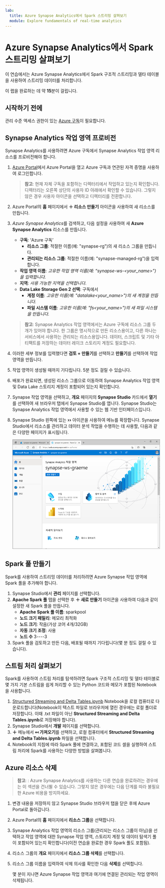 ```yaml
---
lab:
  title: Azure Synapse Analytics에서 Spark 스트리밍 살펴보기
  module: Explore fundamentals of real-time analytics
---
```


# Azure Synapse Analytics에서 Spark 스트리밍 살펴보기

이 연습에서는 Azure Synapse Analytics에서 Spark 구조적 스트리밍과 델타 테이블을 사용하여 스트리밍 데이터를 처리합니다.

이 랩을 완료하는 데 약 **15**분이 걸립니다.

## 시작하기 전에

관리 수준 액세스 권한이 있는 [Azure 구독](https://azure.microsoft.com/free)이 필요합니다.

## Synapse Analytics 작업 영역 프로비전

Synapse Analytics를 사용하려면 Azure 구독에서 Synapse Analytics 작업 영역 리소스를 프로비전해야 합니다.

1. [Azure Portal](https://portal.azure.com?azure-portal=true)에서 Azure Portal을 열고 Azure 구독과 연관된 자격 증명을 사용하여 로그인합니다.

    > **참고**: 현재 자체 구독을 포함하는 디렉터리에서 작업하고 있는지 확인합니다. 디렉터리는 오른쪽 상단의 사용자 ID 아래에서 확인할 수 있습니다. 그렇지 않은 경우 사용자 아이콘을 선택하고 디렉터리를 전환합니다.

2. Azure Portal의 **홈** 페이지에서 **&#65291; 리소스 만들기** 아이콘을 사용하여 새 리소스를 만듭니다.
3. *Azure Synapse Analytics*를 검색하고, 다음 설정을 사용하여 새 **Azure Synapse Analytics** 리소스를 만듭니다.
    - **구독**: ‘Azure 구독’
        - **리소스 그룹**: 적절한 이름(예: "synapse-rg")의 새 리소스 그룹을 만듭니다.
        - **관리되는 리소스 그룹**: 적절한 이름(예: "synapse-managed-rg")을 입력합니다.
    - **작업 영역 이름**: *고유한 작업 영역 이름(예: “synapse-ws-<your_name>”)을 입력합니다.*
    - **지역**: *사용 가능한 지역을 선택합니다*.
    - **Data Lake Storage Gen 2 선택**: 구독에서
        - **계정 이름**: *고유한 이름(예: "datalake<your_name>")의 새 계정을 만듭니다.*
        - **파일 시스템 이름**: *고유한 이름(예: "fs<your_name>")의 새 파일 시스템을 만듭니다.*

    > **참고**: Synapse Analytics 작업 영역에서는 Azure 구독에 리소스 그룹 두 개가 있어야 합니다. 한 그룹은 명시적으로 만든 리소스용이고, 다른 하나는 서비스에서 사용하는 관리되는 리소스용입니다. 데이터, 스크립트 및 기타 아티팩트를 저장하는 데이터 레이크 스토리지 계정도 필요합니다.

4. 이러한 세부 정보를 입력했다면 **검토 + 만들기**를 선택하고 **만들기**를 선택하여 작업 영역을 만듭니다.
5. 작업 영역이 생성될 때까지 기다립니다. 5분 정도 걸릴 수 있습니다.
6. 배포가 완료되면, 생성된 리소스 그룹으로 이동하여 Synapse Analytics 작업 영역 및 Data Lake 스토리지 계정이 포함되어 있는지 확인합니다.
7. Synapse 작업 영역을 선택하고, **개요** 페이지의 **Synapse Studio** 카드에서 **열기**를 선택하여 새 브라우저 탭에서 Synapse Studio를 엽니다. Synapse Studio는 Synapse Analytics 작업 영역에서 사용할 수 있는 웹 기반 인터페이스입니다.
8. Synapse Studio 왼쪽에 있는 **&rsaquo;&rsaquo;** 아이콘을 사용하여 메뉴를 확장합니다. Synapse Studio에서 리소스를 관리하고 데이터 분석 작업을 수행하는 데 사용할, 다음과 같은 다양한 페이지가 표시됩니다.

    ![Synapse Studio](images/synapse-studio.png)

## Spark 풀 만들기

Spark를 사용하여 스트리밍 데이터를 처리하려면 Azure Synapse 작업 영역에 Spark 풀을 추가해야 합니다.

1. Synapse Studio에서 **관리** 페이지를 선택합니다.
2. **Apache Spark 풀** 탭을 선택한 후 **&#65291; 새로 만들기** 아이콘을 사용하여 다음과 같이 설정한 새 Spark 풀을 만듭니다.
    - **Apache Spark 풀 이름**: sparkpool
    - **노드 크기 패밀리**: 메모리 최적화
    - **노드 크기**: 작음(가상 코어 4개/32GB)
    - **자동 크기 조정**: 사용
    - **노드 수** 3----3
3. Spark 풀을 검토하고 만든 다음, 배포될 때까지 기다립니다(몇 분 정도 걸릴 수 있습니다).

## 스트림 처리 살펴보기

Spark를 사용하여 스트림 처리를 탐색하려면 Spark 구조적 스트리밍 및 델타 테이블로 몇 가지 기본 스트림을 쉽게 처리할 수 있는 Python 코드와 메모가 포함된 Notebook을 사용합니다.

1. [Structured Streaming and Delta Tables.ipynb](https://github.com/MicrosoftLearning/DP-900T00A-Azure-Data-Fundamentals/raw/master/streaming/Spark%20Structured%20Streaming%20and%20Delta%20Tables.ipynb) Notebook을 로컬 컴퓨터로 다운로드합니다(Notebook이 텍스트 파일로 브라우저에 열린 경우에는 로컬 폴더로 저장합니다. 이때 .txt 파일이 아닌 **Structured Streaming and Delta Tables.ipynb**로 저장해야 합니다).
2. Synapse Studio에서 **개발** 페이지를 선택합니다.
3. **&#65291;** 메뉴에서 **&#8612; 가져오기**를 선택하고, 로컬 컴퓨터에서 **Structured Streaming and Delta Tables.ipynb** 파일을 선택합니다.
4. Notebook의 지침에 따라 Spark 풀에 연결하고, 포함된 코드 셀을 실행하여 스트림 처리에 Spark를 사용하는 다양한 방법을 살펴봅니다.

## Azure 리소스 삭제

> **참고**: : Azure Synapse Analytics를 사용하는 다른 연습을 완료하려는 경우에는 이 섹션을 건너뛸 수 있습니다. 그렇지 않은 경우에는 다음 단계를 따라 불필요한 Azure 비용을 방지하세요.

1. 변경 내용을 저장하지 않고 Synapse Studio 브라우저 탭을 닫은 후에 Azure Portal로 돌아갑니다.
1. Azure Portal의 **홈** 페이지에서 **리소스 그룹**을 선택합니다.
1. Synapse Analytics 작업 영역의 리소스 그룹(관리되는 리소스 그룹이 아님)을 선택하고 작업 영역에 대한 Synapse 작업 영역, 스토리지 계정 및 데이터 탐색기 풀이 포함되어 있는지 확인합니다(이전 연습을 완료한 경우 Spark 풀도 포함됨).
1. 리소스 그룹의 **개요** 페이지에서 **리소스 그룹 삭제**를 선택합니다.
1. 리소스 그룹 이름을 입력하여 삭제 의사를 확인한 다음 **삭제**를 선택합니다.

    몇 분이 지나면 Azure Synapse 작업 영역과 여기에 연결된 관리되는 작업 영역이 삭제됩니다.
